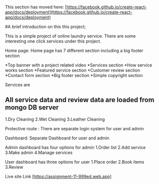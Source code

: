 This section has moved here: [https://facebook.github.io/create-react-app/docs/deployment](https://facebook.github.io/create-react-app/docs/deployment)

#A brief introduction on this this project;

This is a simple project of online laundry service. There are some interesting one click services under this project. 

Home page: Home page has 7 different section including a big footer section

*Top banner with a project related video
*Services section
*How service works section
*Featured service section
*Customer review section
*Contact form section 
*Big footer section 
*Simple copyright section

Services are

All service data and review data are loaded from mongo DB server
-------------
1.Dry Cleaning
2.Wet Cleaning
3.Leather Cleaning

Protective route : There are separate login system for user and admin

Dashboard: Separate Dashboard for user and admin

Admin dashboard has four options for admin
1.Order list
2.Add service
3.Make admin
4.Manage services

User dashboard has three options for user
1.Place order
2.Book items
3.Review

Live site Link [https://assignment-11-999ed.web.app]
